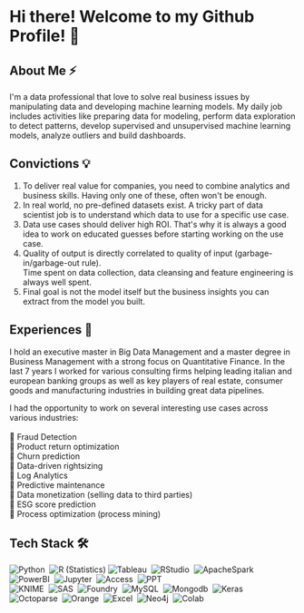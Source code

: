 # Hi there! Welcome to my Github Profile! 👋

## About Me ⚡

I'm a data professional that love to solve real business issues by manipulating data and developing machine learning models. My daily job includes activities like preparing data for modeling, perform data exploration to detect patterns, develop supervised and unsupervised machine learning models, analyze outliers and build dashboards.

## Convictions 💡
1. To deliver real value for companies, you need to combine analytics and business skills. Having only one of these, often won't be enough.
2. In real world, no pre-defined datasets exist. A tricky part of data scientist job is to understand which data to use for a specific use case. 
3. Data use cases should deliver high ROI. That's why it is always a good idea to work on educated guesses before starting working on the use case.
4. Quality of output is directly correlated to quality of input (garbage-in/garbage-out rule).\
Time spent on data collection, data cleansing and feature engineering is always well spent.
4. Final goal is not the model itself but the business insights you can extract from the model you built. 

## Experiences 🌱

I hold an executive master in Big Data Management and a master degree in Business Management with a strong focus on Quantitative Finance. In the last 7 years I worked for various consulting firms helping leading italian and european banking groups as well as key players of real estate, consumer goods and manufacturing industries in building great data pipelines. 

I had the opportunity to work on several interesting use cases across various industries:\
\
🎯 Fraud Detection\
🎯 Product return optimization\
🎯 Churn prediction\
🎯 Data-driven rightsizing\
🎯 Log Analytics\
🎯 Predictive maintenance\
🎯 Data monetization (selling data to third parties)\
🎯 ESG score prediction\
🎯 Process optimization (process mining)

## Tech Stack 🛠
![Python](https://img.shields.io/badge/-Python-05122A?style=flat&logo=python)&nbsp;
![R (Statistics)](https://img.shields.io/badge/-R-05122A?style=flat&logo=R&logoColor=276DC3)
![Tableau](https://img.shields.io/badge/-Tableau-05122A?style=flat&logo=tableau)&nbsp;
![RStudio](https://img.shields.io/badge/-RStudio-05122A?style=flat&logo=rstudio)&nbsp;
![ApacheSpark](https://img.shields.io/badge/-Spark-05122A?style=flat&logo=apachespark)&nbsp;\
![PowerBI](https://img.shields.io/badge/-PowerBI-05122A?style=flat&logo=powerbi)&nbsp;
![Jupyter](https://img.shields.io/badge/-Jupyter-05122A?style=flat&logo=jupyter)&nbsp;
![Access](https://img.shields.io/badge/-MS_Access-05122A?style=flat&logo=microsoftaccess)&nbsp;
![PPT](https://img.shields.io/badge/-MS_PowerPoint-05122A?style=flat&logo=microsoftpowerpoint)&nbsp;\
![KNIME](https://img.shields.io/badge/-Knime-05122A?style=flat&logo=KNIME)&nbsp;
![SAS](https://img.shields.io/badge/-Sas-05122A?style=flat&logo=sas)&nbsp;
![Foundry](https://img.shields.io/badge/-Foundry-05122A?style=flat&logo=foundry)&nbsp;
![MySQL](https://img.shields.io/badge/-MySQL-05122A?style=flat&logo=mysql)&nbsp;
![Mongodb](https://img.shields.io/badge/-MongoDB-05122A?style=flat&logo=mongodb)&nbsp;
![Keras](https://img.shields.io/badge/-Keras-05122A?style=flat&logo=keras)&nbsp;\
![Octoparse](https://img.shields.io/badge/-Octoparse-05122A?style=flat&logo=orange)&nbsp;
![Orange](https://img.shields.io/badge/-Orange-05122A?style=flat&logo=octoparse)&nbsp;
![Excel](https://img.shields.io/badge/-MS_Excel-05122A?style=flat&logo=microsoftexcel)&nbsp;
![Neo4j](https://img.shields.io/badge/-Neo4j-05122A?style=flat&logo=neo4j)&nbsp;
![Colab](https://img.shields.io/badge/-Google_Colab-05122A?style=flat&logo=googlecolab)&nbsp;
